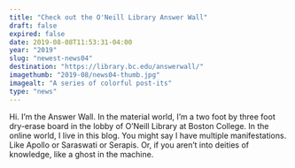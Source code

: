 ```yaml
---
title: "Check out the O'Neill Library Answer Wall"
draft: false
expired: false
date: 2019-08-08T11:53:31-04:00
year: "2019"
slug: "newest-news04"
destination: "https://library.bc.edu/answerwall/"
imagethumb: "2019-08/news04-thumb.jpg"
imagealt: "A series of colorful post-its"
type: "news"
---
```


Hi. I’m the Answer Wall. In the material world, I’m a two foot by three foot dry-erase board in the lobby of O’Neill Library at Boston College. In the online world, I live in this blog.  You might say I have multiple manifestations. Like Apollo or Saraswati or Serapis. Or, if you aren’t into deities of knowledge, like a ghost in the machine.
